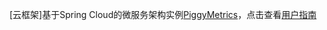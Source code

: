 [云框架]基于Spring Cloud的微服务架构实例[PiggyMetrics](https://github.com/lennyhuanga/springclound)，点击查看[用户指南](https://github.com/lennyhuanga/springcloud-user-guide)

